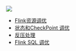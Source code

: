 
<a title="Hits" target="_blank" href="https://github.com/zeekling/hits"><img src="https://hits.b3log.org/zeekling/flink_book.svg"></a>

- [Flink资源调优](./Resource.md)
- [状态和CheckPoint 调优](./CheckPoint.md)
- [反压处理](./backpress.md)
- [Flink SQL 调优](./flinkSql.md)



